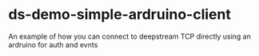 # ds-demo-simple-ardruino-client
An example of how you can connect to deepstream TCP directly using an ardruino for auth and evnts
